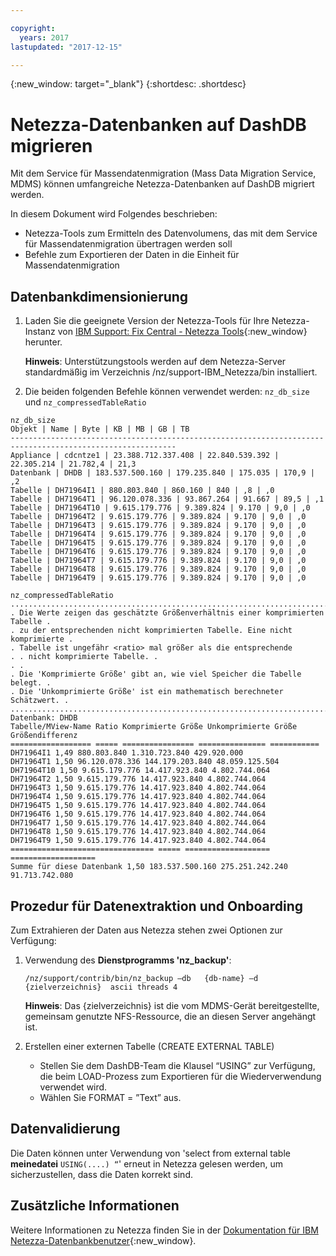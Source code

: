 ```yaml
---

copyright:
  years: 2017
lastupdated: "2017-12-15"

---
```

{:new_window: target="_blank"}
{:shortdesc: .shortdesc}

# Netezza-Datenbanken auf DashDB migrieren

Mit dem Service für Massendatenmigration (Mass Data Migration Service, MDMS) können umfangreiche Netezza-Datenbanken auf DashDB migriert werden.

In diesem Dokument wird Folgendes beschrieben:
- Netezza-Tools zum Ermitteln des Datenvolumens, das mit dem Service für Massendatenmigration übertragen werden soll
- Befehle zum Exportieren der Daten in die Einheit für Massendatenmigration

## Datenbankdimensionierung
1. Laden Sie die geeignete Version der Netezza-Tools für Ihre Netezza-Instanz von [IBM Support: Fix Central - Netezza Tools](https://www-945.ibm.com/support/fixcentral/options?selectionBean.selectedTab=find&selection=ibm%2fInformation+Management%3bPureData+System+for+Analytics%3bibm%2fInformation+Management%2fNetezza+Tools){:new_window} herunter.

   **Hinweis**: Unterstützungstools werden auf dem Netezza-Server standardmäßig im Verzeichnis /nz/support-IBM_Netezza<version>/bin installiert.
   
2. Die beiden folgenden Befehle können verwendet werden: `nz_db_size` und `nz_compressedTableRatio`

```
nz_db_size
Objekt | Name | Byte | KB | MB | GB | TB
-----------------------------------------------------------------------------------------------------------
Appliance | cdcntze1 | 23.388.712.337.408 | 22.840.539.392 | 22.305.214 | 21.782,4 | 21,3
Datenbank | DHDB | 183.537.500.160 | 179.235.840 | 175.035 | 170,9 | ,2
Tabelle | DH71964I1 | 880.803.840 | 860.160 | 840 | ,8 | ,0
Tabelle | DH71964T1 | 96.120.078.336 | 93.867.264 | 91.667 | 89,5 | ,1
Tabelle | DH71964T10 | 9.615.179.776 | 9.389.824 | 9.170 | 9,0 | ,0
Tabelle | DH71964T2 | 9.615.179.776 | 9.389.824 | 9.170 | 9,0 | ,0
Tabelle | DH71964T3 | 9.615.179.776 | 9.389.824 | 9.170 | 9,0 | ,0
Tabelle | DH71964T4 | 9.615.179.776 | 9.389.824 | 9.170 | 9,0 | ,0
Tabelle | DH71964T5 | 9.615.179.776 | 9.389.824 | 9.170 | 9,0 | ,0
Tabelle | DH71964T6 | 9.615.179.776 | 9.389.824 | 9.170 | 9,0 | ,0
Tabelle | DH71964T7 | 9.615.179.776 | 9.389.824 | 9.170 | 9,0 | ,0
Tabelle | DH71964T8 | 9.615.179.776 | 9.389.824 | 9.170 | 9,0 | ,0
Tabelle | DH71964T9 | 9.615.179.776 | 9.389.824 | 9.170 | 9,0 | ,0
```
```
nz_compressedTableRatio
....................................................................................
. Die Werte zeigen das geschätzte Größenverhältnis einer komprimierten Tabelle .
. zu der entsprechenden nicht komprimierten Tabelle. Eine nicht komprimierte .
. Tabelle ist ungefähr <ratio> mal größer als die entsprechende
. . nicht komprimierte Tabelle. .
. .
. Die 'Komprimierte Größe' gibt an, wie viel Speicher die Tabelle belegt. .
. Die 'Unkomprimierte Größe' ist ein mathematisch berechneter Schätzwert. .
....................................................................................
Datenbank: DHDB
Tabelle/MView-Name Ratio Komprimierte Größe Unkomprimierte Größe Größendifferenz
================== ===== ================ =============== ===========
DH71964I1 1,49 880.803.840 1.310.723.840 429.920.000
DH71964T1 1,50 96.120.078.336 144.179.203.840 48.059.125.504
DH71964T10 1,50 9.615.179.776 14.417.923.840 4.802.744.064
DH71964T2 1,50 9.615.179.776 14.417.923.840 4.802.744.064
DH71964T3 1,50 9.615.179.776 14.417.923.840 4.802.744.064
DH71964T4 1,50 9.615.179.776 14.417.923.840 4.802.744.064
DH71964T5 1,50 9.615.179.776 14.417.923.840 4.802.744.064
DH71964T6 1,50 9.615.179.776 14.417.923.840 4.802.744.064
DH71964T7 1,50 9.615.179.776 14.417.923.840 4.802.744.064
DH71964T8 1,50 9.615.179.776 14.417.923.840 4.802.744.064
DH71964T9 1,50 9.615.179.776 14.417.923.840 4.802.744.064
================================ ===== =================== ===================
Summe für diese Datenbank 1,50 183.537.500.160 275.251.242.240 91.713.742.080
```

## Prozedur für Datenextraktion und Onboarding

Zum Extrahieren der Daten aus Netezza stehen zwei Optionen zur Verfügung:
1. Verwendung des **Dienstprogramms 'nz_backup'**:

   `/nz/support/contrib/bin/nz_backup –db   {db-name} –d  {zielverzeichnis}  ascii threads 4`
   
   **Hinweis**: Das {zielverzeichnis} ist die vom MDMS-Gerät bereitgestellte, gemeinsam genutzte NFS-Ressource, die an diesen Server angehängt ist.
2. Erstellen einer externen Tabelle (CREATE EXTERNAL TABLE)
   - Stellen Sie dem DashDB-Team die Klausel “USING” zur Verfügung, die beim LOAD-Prozess zum Exportieren für die Wiederverwendung verwendet wird.
   - Wählen Sie FORMAT = ”Text” aus.
   
   
## Datenvalidierung
Die Daten können unter Verwendung von 'select from external table **meinedatei** `USING(....) “`' erneut in Netezza gelesen werden, um sicherzustellen, dass die Daten korrekt sind.
 
## Zusätzliche Informationen
Weitere Informationen zu Netezza finden Sie in der [Dokumentation für IBM Netezza-Datenbankbenutzer](https://www.ibm.com/support/knowledgecenter/en/SSULQD_7.2.1/com.ibm.nz.dbu.doc/c_dbuser_plg_overview.html){:new_window}.
